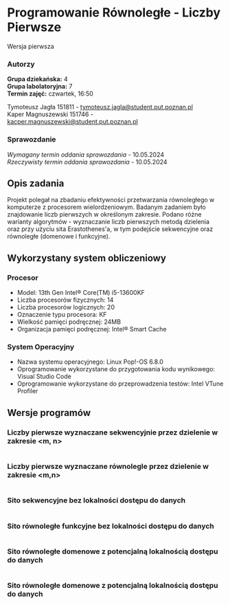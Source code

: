 # Programowanie Równoległe - Liczby Pierwsze
Wersja pierwsza


### Autorzy
**Grupa dziekańska:** 4<br>
**Grupa labolatoryjna:** 7<br>
**Termin zajęć:** czwartek, 16:50<br>

Tymoteusz Jagła 151811 - tymoteusz.jagla@student.put.poznan.pl<br>
Kaper Magnuszewski 151746 - kacper.magnuszewski@student.put.poznan.pl


### Sprawozdanie
_Wymagany termin oddania sprawozdania -_ 10.05.2024 <br>
_Rzeczywisty termin oddania sprawozdania -_ 10.05.2024 <br>


## Opis zadania
Projekt polegał na zbadaniu efektywności przetwarzania równoległego w komputerze z procesorem wielordzeniowym. Badanym zadaniem było znajdowanie liczb pierwszych w określonym zakresie. Podano różne warianty algorytmów - wyznaczanie liczb pierwszych metodą dzielenia oraz przy użyciu sita Erastothenes'a, w tym podejście sekwencyjne oraz równoległe (domenowe i funkcyjne).


## Wykorzystany system obliczeniowy
### Procesor
  - Model: 13th Gen Intel® Core(TM) i5-13600KF
  - Liczba procesorów fizycznych: 14
  - Liczba procesorów logicznych: 20 
  - Oznaczenie typu procesora: KF
  - Wielkość pamięci podręcznej: 24MB
  - Organizacja pamięci podręcznej: Intel® Smart Cache


### System Operacyjny
  - Nazwa systemu operacyjnego: Linux Pop!-OS 6.8.0
  - Oprogramowanie wykorzystane do przygotowania kodu wynikowego: Visual Studio Code
  - Oprogramowanie wykorzystane do przeprowadzenia testów: Intel VTune Profiler


## Wersje programów
### Liczby pierwsze wyznaczane sekwencyjnie przez dzielenie w zakresie <m, n>
```cpp

```

### Liczby pierwsze wyznaczane równolegle przez dzielenie w zakresie <m,n>
```cpp

```

### Sito sekwencyjne bez lokalności dostępu do danych
```cpp

```


### Sito równoległe funkcyjne bez lokalności dostępu do danych
```cpp

```


### Sito równoległe domenowe z potencjalną lokalnością dostępu do danych
```cpp

```


### Sito równoległe domenowe z potencjalną lokalnością dostępu do danych
```cpp

```